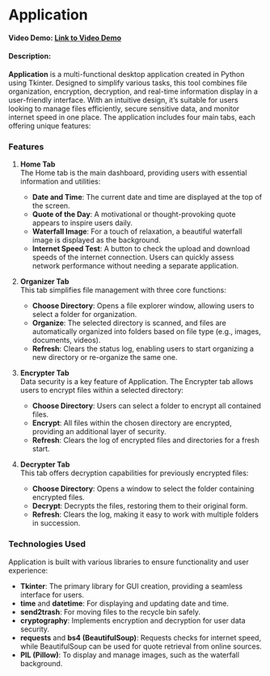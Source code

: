 # Application
#### Video Demo: [Link to Video Demo](https://youtu.be/mesaZPQCkrw)
#### Description:

**Application** is a multi-functional desktop application created in Python using Tkinter. Designed to simplify various tasks, this tool combines file organization, encryption, decryption, and real-time information display in a user-friendly interface. With an intuitive design, it’s suitable for users looking to manage files efficiently, secure sensitive data, and monitor internet speed in one place. The application includes four main tabs, each offering unique features:

### Features

1. **Home Tab**  
   The Home tab is the main dashboard, providing users with essential information and utilities:
   - **Date and Time**: The current date and time are displayed at the top of the screen.
   - **Quote of the Day**: A motivational or thought-provoking quote appears to inspire users daily.
   - **Waterfall Image**: For a touch of relaxation, a beautiful waterfall image is displayed as the background.
   - **Internet Speed Test**: A button to check the upload and download speeds of the internet connection. Users can quickly assess network performance without needing a separate application.

2. **Organizer Tab**  
   This tab simplifies file management with three core functions:
   - **Choose Directory**: Opens a file explorer window, allowing users to select a folder for organization.
   - **Organize**: The selected directory is scanned, and files are automatically organized into folders based on file type (e.g., images, documents, videos).
   - **Refresh**: Clears the status log, enabling users to start organizing a new directory or re-organize the same one.

3. **Encrypter Tab**  
   Data security is a key feature of Application. The Encrypter tab allows users to encrypt files within a selected directory:
   - **Choose Directory**: Users can select a folder to encrypt all contained files.
   - **Encrypt**: All files within the chosen directory are encrypted, providing an additional layer of security.
   - **Refresh**: Clears the log of encrypted files and directories for a fresh start.

4. **Decrypter Tab**  
   This tab offers decryption capabilities for previously encrypted files:
   - **Choose Directory**: Opens a window to select the folder containing encrypted files.
   - **Decrypt**: Decrypts the files, restoring them to their original form.
   - **Refresh**: Clears the log, making it easy to work with multiple folders in succession.

### Technologies Used
Application is built with various libraries to ensure functionality and user experience:
- **Tkinter**: The primary library for GUI creation, providing a seamless interface for users.
- **time** and **datetime**: For displaying and updating date and time.
- **send2trash**: For moving files to the recycle bin safely.
- **cryptography**: Implements encryption and decryption for user data security.
- **requests** and **bs4 (BeautifulSoup)**: Requests checks for internet speed, while BeautifulSoup can be used for quote retrieval from online sources.
- **PIL (Pillow)**: To display and manage images, such as the waterfall background.
